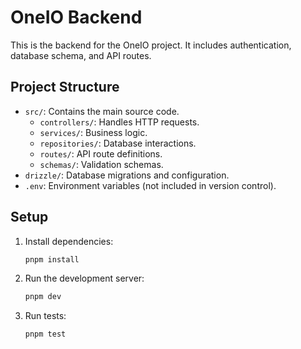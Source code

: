 # OneIO Backend

This is the backend for the OneIO project. It includes authentication, database schema, and API routes.

## Project Structure

- `src/`: Contains the main source code.
  - `controllers/`: Handles HTTP requests.
  - `services/`: Business logic.
  - `repositories/`: Database interactions.
  - `routes/`: API route definitions.
  - `schemas/`: Validation schemas.
- `drizzle/`: Database migrations and configuration.
- `.env`: Environment variables (not included in version control).

## Setup

1. Install dependencies:
   ```bash
   pnpm install
   ```

2. Run the development server:
   ```bash
   pnpm dev
   ```

3. Run tests:
   ```bash
   pnpm test
   ```